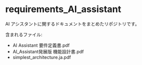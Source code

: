 # requirements_AI_assistant

AI アシスタントに関するドキュメントをまとめたリポジトリです。

含まれるファイル:

- AI Assistant 要件定義書.pdf
- AI_Assistant発展版 機能設計書.pdf
- simplest_architecture.ja.pdf
